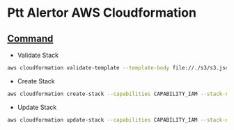 # Ptt Alertor AWS Cloudformation

## [Command](http://docs.aws.amazon.com/cli/latest/reference/cloudformation/index.html#cli-aws-cloudformation)

* Validate Stack

```bash
aws cloudformation validate-template --template-body file://./s3/s3.json
```

* Create Stack

```bash
aws cloudformation create-stack --capabilities CAPABILITY_IAM --stack-name Production-S3 --template-body file://./s3/s3.json
```

* Update Stack

```bash
aws cloudformation update-stack --capabilities CAPABILITY_IAM --stack-name Production-S3 --template-body file://./s3/s3.json
```